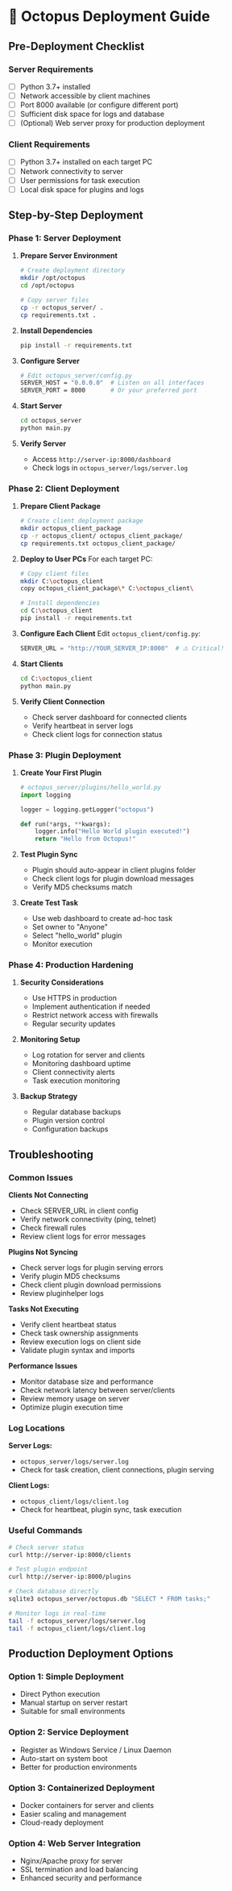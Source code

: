 # 🚀 Octopus Deployment Guide

## Pre-Deployment Checklist

### Server Requirements
- [ ] Python 3.7+ installed
- [ ] Network accessible by client machines
- [ ] Port 8000 available (or configure different port)
- [ ] Sufficient disk space for logs and database
- [ ] (Optional) Web server proxy for production deployment

### Client Requirements
- [ ] Python 3.7+ installed on each target PC
- [ ] Network connectivity to server
- [ ] User permissions for task execution
- [ ] Local disk space for plugins and logs

## Step-by-Step Deployment

### Phase 1: Server Deployment

1. **Prepare Server Environment**
   ```bash
   # Create deployment directory
   mkdir /opt/octopus
   cd /opt/octopus
   
   # Copy server files
   cp -r octopus_server/ .
   cp requirements.txt .
   ```

2. **Install Dependencies**
   ```bash
   pip install -r requirements.txt
   ```

3. **Configure Server**
   ```bash
   # Edit octopus_server/config.py
   SERVER_HOST = "0.0.0.0"  # Listen on all interfaces
   SERVER_PORT = 8000       # Or your preferred port
   ```

4. **Start Server**
   ```bash
   cd octopus_server
   python main.py
   ```

5. **Verify Server**
   - Access `http://server-ip:8000/dashboard`
   - Check logs in `octopus_server/logs/server.log`

### Phase 2: Client Deployment

1. **Prepare Client Package**
   ```bash
   # Create client deployment package
   mkdir octopus_client_package
   cp -r octopus_client/ octopus_client_package/
   cp requirements.txt octopus_client_package/
   ```

2. **Deploy to User PCs**
   For each target PC:
   ```bash
   # Copy client files
   mkdir C:\octopus_client
   copy octopus_client_package\* C:\octopus_client\
   
   # Install dependencies
   cd C:\octopus_client
   pip install -r requirements.txt
   ```

3. **Configure Each Client**
   Edit `octopus_client/config.py`:
   ```python
   SERVER_URL = "http://YOUR_SERVER_IP:8000"  # ⚠️ Critical!
   ```

4. **Start Clients**
   ```bash
   cd C:\octopus_client
   python main.py
   ```

5. **Verify Client Connection**
   - Check server dashboard for connected clients
   - Verify heartbeat in server logs
   - Check client logs for connection status

### Phase 3: Plugin Deployment

1. **Create Your First Plugin**
   ```python
   # octopus_server/plugins/hello_world.py
   import logging
   
   logger = logging.getLogger("octopus")
   
   def run(*args, **kwargs):
       logger.info("Hello World plugin executed!")
       return "Hello from Octopus!"
   ```

2. **Test Plugin Sync**
   - Plugin should auto-appear in client plugins folder
   - Check client logs for plugin download messages
   - Verify MD5 checksums match

3. **Create Test Task**
   - Use web dashboard to create ad-hoc task
   - Set owner to "Anyone" 
   - Select "hello_world" plugin
   - Monitor execution

### Phase 4: Production Hardening

1. **Security Considerations**
   - Use HTTPS in production
   - Implement authentication if needed
   - Restrict network access with firewalls
   - Regular security updates

2. **Monitoring Setup**
   - Log rotation for server and clients
   - Monitoring dashboard uptime
   - Client connectivity alerts
   - Task execution monitoring

3. **Backup Strategy**
   - Regular database backups
   - Plugin version control
   - Configuration backups

## Troubleshooting

### Common Issues

**Clients Not Connecting**
- Check SERVER_URL in client config
- Verify network connectivity (ping, telnet)
- Check firewall rules
- Review client logs for error messages

**Plugins Not Syncing**
- Check server logs for plugin serving errors
- Verify plugin MD5 checksums
- Check client plugin download permissions
- Review pluginhelper logs

**Tasks Not Executing**
- Verify client heartbeat status
- Check task ownership assignments
- Review execution logs on client side
- Validate plugin syntax and imports

**Performance Issues**
- Monitor database size and performance
- Check network latency between server/clients
- Review memory usage on server
- Optimize plugin execution time

### Log Locations

**Server Logs:**
- `octopus_server/logs/server.log`
- Check for task creation, client connections, plugin serving

**Client Logs:**
- `octopus_client/logs/client.log`
- Check for heartbeat, plugin sync, task execution

### Useful Commands

```bash
# Check server status
curl http://server-ip:8000/clients

# Test plugin endpoint
curl http://server-ip:8000/plugins

# Check database directly
sqlite3 octopus_server/octopus.db "SELECT * FROM tasks;"

# Monitor logs in real-time
tail -f octopus_server/logs/server.log
tail -f octopus_client/logs/client.log
```

## Production Deployment Options

### Option 1: Simple Deployment
- Direct Python execution
- Manual startup on server restart
- Suitable for small environments

### Option 2: Service Deployment
- Register as Windows Service / Linux Daemon
- Auto-start on system boot
- Better for production environments

### Option 3: Containerized Deployment
- Docker containers for server and clients
- Easier scaling and management
- Cloud-ready deployment

### Option 4: Web Server Integration
- Nginx/Apache proxy for server
- SSL termination and load balancing
- Enhanced security and performance
